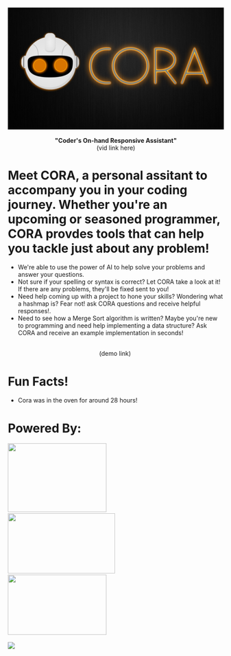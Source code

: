 <p align="center">
  <img src="https://github.com/codebloodedlions/Cora/blob/master/cora_logo.png"/>
</p>

<p align="center"> 
  <b> "Coder's On-hand Responsive Assistant"</b>
  <br/>
  (vid link here)
</p>
  

# Meet CORA, a personal assitant to accompany you in your coding journey. Whether you're an upcoming or seasoned programmer, CORA provdes tools that can help you tackle just about any problem!
- We're able to use the power of AI to help solve your problems and answer your questions.
- Not sure if your spelling or syntax is correct? Let CORA take a look at it! If there are any problems, they'll be fixed sent to you!
- Need help coming up with a project to hone your skills? Wondering what a hashmap is? Fear not! ask CORA questions and receive helpful responses!.
- Need to see how a Merge Sort algorithm is written? Maybe you're new to programming and need help implementing a data structure? Ask CORA and receive an example implementation in seconds!


<p align="center">
  <br/>
  (demo link)
  <img src=""/>
</p>

# Fun Facts!
- Cora was in the oven for around 28 hours!


# Powered By:

<p float="left">
  <img src="https://upload.wikimedia.org/wikipedia/commons/thumb/c/c9/OpenAI_Logo_%282%29.svg/2560px-OpenAI_Logo_%282%29.svg.png" height="160" width="230"/>
  &emsp;&emsp;&nbsp;&nbsp;&nbsp;
  <img src="https://logos-world.net/wp-content/uploads/2021/08/Android-wordmark-Logo-2014-2019.png" height="140" width="250"/>
  &emsp;&emsp;&nbsp;&nbsp;&nbsp;
  <img src="https://1000logos.net/wp-content/uploads/2020/09/Java-Logo.png" height="140" width="230"/>
</p>

<img src="https://opengraph.githubassets.com/66d7307ce58da368038f3a73e3feec11c6c711b348c7679f38e91a44d93c83ed/FasterXML/jackson-core"/>
                                                                                                                          
